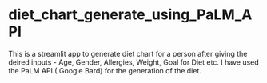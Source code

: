 # diet_chart_generate_using_PaLM_API

This is a streamlit app to generate diet chart for a person after giving the deired inputs - Age, Gender, Allergies, Weight, Goal for Diet etc. 
I have used the PaLM API ( Google Bard) for the generation of the diet.

